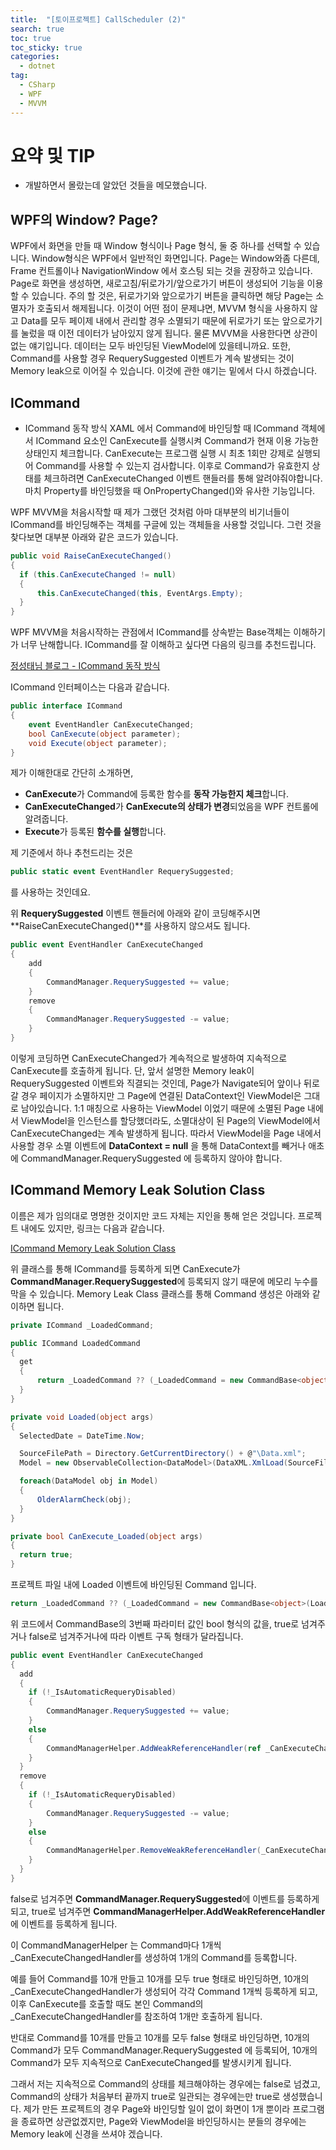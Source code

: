 ```yaml
---
title:  "[토이프로젝트] CallScheduler (2)"
search: true
toc: true
toc_sticky: true
categories: 
  - dotnet
tag:
  - CSharp
  - WPF
  - MVVM
---
```


# 요약 및 TIP
- 개발하면서 몰랐는데 알았던 것들을 메모했습니다.

## WPF의 Window? Page?
WPF에서 화면을 만들 때 Window 형식이나 Page 형식, 둘 중 하나를 선택할 수 있습니다.
Window형식은 WPF에서 일반적인 화면입니다.
Page는 Window와좀  다른데, Frame 컨트롤이나 NavigationWindow 에서 호스팅 되는 것을 권장하고 있습니다.
Page로 화면을 생성하면, 새로고침/뒤로가기/앞으로가기 버튼이 생성되어 기능을 이용할 수 있습니다.
주의 할 것은, 뒤로가기와 앞으로가기 버튼을 클릭하면 해당 Page는 소멸자가 호출되서 해제됩니다.
이것이 어떤 점이 문제냐면, MVVM 형식을 사용하지 않고 Data를 모두 페이제 내에서 관리할 경우 소멸되기 때문에 뒤로가기 또는 앞으로가기를 눌렀을 때 이전 데이터가 남아있지 않게 됩니다.
물론 MVVM을 사용한다면 상관이 없는 얘기입니다. 데이터는 모두 바인딩된 ViewModel에 있을테니까요.
또한, Command를 사용할 경우 RequerySuggested 이벤트가 계속 발생되는 것이 Memory leak으로 이어질 수 있습니다.
이것에 관한 얘기는 밑에서 다시 하겠습니다.

## ICommand
- ICommand 동작 방식
XAML 에서 Command에 바인딩할 때 ICommand 객체에서 ICommand 요소인 CanExecute를 실행시켜 Command가 현재 이용 가능한 상태인지 체크합니다.
CanExecute는 프로그램 실행 시 최초 1회만 강제로 실행되어 Command를 사용할 수 있는지 검사합니다.
이후로 Command가 유효한지 상태를 체크하려면 CanExecuteChanged 이벤트 핸들러를 통해 알려야줘야합니다.
마치 Property를 바인딩했을 때 OnPropertyChanged()와 유사한 기능입니다.

WPF MVVM을 처음시작할 때 제가 그랬던 것처럼 아마 대부분의 비기너들이 ICommand를 바인딩해주는 객체를 구글에 있는 객체들을 사용할 것입니다.
그런 것을 찾다보면 대부분 아래와 같은 코드가 있습니다.
```cs
public void RaiseCanExecuteChanged()
{
  if (this.CanExecuteChanged != null)
  {
      this.CanExecuteChanged(this, EventArgs.Empty);
  }
}
```
WPF MVVM을 처음시작하는 관점에서 ICommand를 상속받는 Base객체는 이해하기가 너무 난해합니다.
ICommand를 잘 이해하고 싶다면 다음의 링크를 추천드립니다.

[정성태님 블로그 - ICommand 동작 방식](https://www.sysnet.pe.kr/2/0/10917)

ICommand 인터페이스는 다음과 같습니다.
```cs
public interface ICommand
{
    event EventHandler CanExecuteChanged;
    bool CanExecute(object parameter);
    void Execute(object parameter);
}
```
제가 이해한대로 간단히 소개하면,
- **CanExecute**가 Command에 등록한 함수를 **동작 가능한지 체크**합니다.
- **CanExecuteChanged**가 **CanExecute의 상태가 변경**되었음을 WPF 컨트롤에 알려줍니다.
- **Execute**가 등록된 **함수를 실행**합니다.

제 기준에서 하나 추천드리는 것은
```cs
public static event EventHandler RequerySuggested;
```
를 사용하는 것인데요.

위 **RequerySuggested** 이벤트 핸들러에 아래와 같이 코딩해주시면 **RaiseCanExecuteChanged()**를 사용하지 않으셔도 됩니다.
```cs
public event EventHandler CanExecuteChanged
{
    add
    {
        CommandManager.RequerySuggested += value;
    }
    remove
    {
        CommandManager.RequerySuggested -= value;
    }
}
```
이렇게 코딩하면 CanExecuteChanged가 계속적으로 발생하여 지속적으로 CanExecute를 호출하게 됩니다.
단, 앞서 설명한 Memory leak이 RequerySuggested 이벤트와 직결되는 것인데, 
Page가 Navigate되어 앞이나 뒤로 갈 경우 페이지가 소멸하지만 그 Page에 연결된 DataContext인 ViewModel은 그대로 남아있습니다.
1:1 매칭으로 사용하는 ViewModel 이었기 때문에 소멸된 Page 내에서 ViewModel을 인스턴스를 할당했더라도, 
소멸대상이 된 Page의 ViewModel에서 CanExecuteChanged는 계속 발생하게 됩니다.
따라서 ViewModel을 Page 내에서 사용할 경우 소멸 이벤트에 **DataContext = null** 을 통해 DataContext를 빼거나 애초에 CommandManager.RequerySuggested 에 등록하지 않아야 합니다.

## ICommand Memory Leak Solution Class
이름은 제가 임의대로 명명한 것이지만 코드 자체는 지인을 통해 얻은 것입니다.
프로젝트 내에도 있지만, 링크는 다음과 같습니다.

[ICommand Memory Leak Solution Class](https://github.com/christian289/CallScheduler/blob/master/CallScheduler/Base/CommandBase.cs)

위 클래스를 통해 ICommand를 등록하게 되면 CanExecute가 **CommandManager.RequerySuggested**에 등록되지 않기 때문에 메모리 누수를 막을 수 있습니다.
Memory Leak Class 클래스를 통해 Command 생성은 아래와 같이하면 됩니다.
```cs
private ICommand _LoadedCommand;

public ICommand LoadedCommand
{
  get
  {
      return _LoadedCommand ?? (_LoadedCommand = new CommandBase<object>(Loaded, CanExecute_Loaded, true));
  }
}

private void Loaded(object args)
{
  SelectedDate = DateTime.Now;

  SourceFilePath = Directory.GetCurrentDirectory() + @"\Data.xml";
  Model = new ObservableCollection<DataModel>(DataXML.XmlLoad(SourceFilePath));

  foreach(DataModel obj in Model)
  {
      OlderAlarmCheck(obj);
  }
}

private bool CanExecute_Loaded(object args)
{
  return true;
}
```
프로젝트 파일 내에 Loaded 이벤트에 바인딩된 Command 입니다.

```cs
return _LoadedCommand ?? (_LoadedCommand = new CommandBase<object>(Loaded, CanExecute_Loaded, true));
```

위 코드에서 CommandBase의 3번째 파라미터 값인 bool 형식의 값을, true로 넘겨주거나 false로 넘겨주거나에 따라 이벤트 구독 형태가 달라집니다.

```cs
public event EventHandler CanExecuteChanged
{
  add
  {
    if (!_IsAutomaticRequeryDisabled)
    {
        CommandManager.RequerySuggested += value;
    }
    else
    {
        CommandManagerHelper.AddWeakReferenceHandler(ref _CanExecuteChangedHandler, value, -1);
    }
  }
  remove
  {
    if (!_IsAutomaticRequeryDisabled)
    {
        CommandManager.RequerySuggested -= value;
    }
    else
    {
        CommandManagerHelper.RemoveWeakReferenceHandler(_CanExecuteChangedHandler, value);
    }
  }
}
```

false로 넘겨주면 **CommandManager.RequerySuggested**에 이벤트를 등록하게 되고,
true로 넘겨주면 **CommandManagerHelper.AddWeakReferenceHandler**에 이벤트를 등록하게 됩니다.

이 CommandManagerHelper 는 Command마다 1개씩 _CanExecuteChangedHandler를 생성하여 1개의 Command를 등록합니다.

예를 들어 Command를 10개 만들고 10개를 모두 true 형태로 바인딩하면, 10개의 _CanExecuteChangedHandler가 생성되어 각각 Command 1개씩 등록하게 되고,
이후 CanExecute를 호출할 때도 본인 Command의 _CanExecuteChangedHandler를 참조하여 1개만 호출하게 됩니다.

반대로 Command를 10개를 만들고 10개를 모두 false 형태로 바인딩하면, 10개의 Command가 모두 CommandManager.RequerySuggested 에 등록되어, 
10개의 Command가 모두 지속적으로 CanExecuteChanged를 발생시키게 됩니다.

그래서 저는 지속적으로 Command의 상태를 체크해야하는 경우에는 false로 넘겼고, Command의 상태가 처음부터 끝까지 true로 일관되는 경우에는만 true로 생성했습니다.
제가 만든 프로젝트의 경우 Page와 바인딩할 일이 없이 화면이 1개 뿐이라 프로그램을 종료하면 상관없겠지만, Page와 ViewModel을 바인딩하시는 분들의 경우에는
Memory leak에 신경을 쓰셔야 겠습니다.